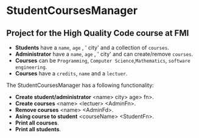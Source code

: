 # StudentCoursesManager 
## Project for the High Quality Code course at FMI

- **Students** have a `name`, `age` , ' city' and a collection of `courses`. 
- **Administrator** have a `name`, `age` , ' city' and can create/remove `courses`.
- **Courses** can be  `Programming`, `Computer Science`,`Mathematics`, `software engineering`.
- **Courses** have a `credits`, `name` and a `lectuer`.

The StudentCoursesManager has a following  functionality: 

- **Create student/administrator**  &lt;name&gt; city&gt; age&gt; fn&gt;.
- **Create courses** <name&gt; &lt;lectuer&gt; &lt;AdminFn&gt;.
- **Remove courses** <name&gt; &lt;AdminFd&gt;.
- **Asing course to student** &lt;courseName&gt; <StudentFn&gt;.
- **Print all courses**.
- **Print all students**.
